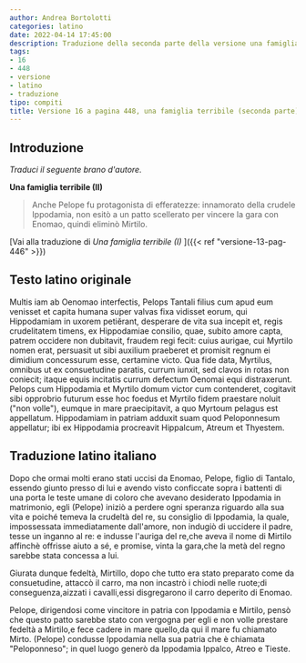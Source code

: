 ```yaml
---
author: Andrea Bortolotti
categories: latino
date: 2022-04-14 17:45:00
description: Traduzione della seconda parte della versione una famiglia terribile, esercizio 16 pagina 448, Multis iam ab Oenomao.
tags:
- 16
- 448
- versione
- latino
- traduzione
tipo: compiti
title: Versione 16 a pagina 448, una famiglia terribile (seconda parte)
---
```


## Introduzione

*Traduci il seguente brano d'autore.*

**Una famiglia terribile (II)**

>  Anche Pelope fu protagonista di efferatezze: innamorato della crudele Ippodamia, non esitò a un patto scellerato per vincere la gara con Enomao, quindi eliminò Mirtilo.

[Vai alla traduzione di *Una famiglia terribile (I)* ]({{< ref "versione-13-pag-446" >}})

## Testo latino originale

Multis iam ab Oenomao interfectis, Pelops Tantali filius cum apud eum venisset et capita humana super valvas fixa vidisset eorum, qui Hippodamiam in uxorem petiĕrant, desperare de vita sua incepit et, regis crudelitatem timens, ex Hippodamiae consilio, quae, subito amore capta, patrem occidere non dubitavit, fraudem regi fecit: cuius aurigae, cui Myrtilo nomen erat, persuasit ut sibi auxilium praeberet et promisit regnum ei dimidium concessurum esse, certamine victo. Qua fide data, Myrtilus, omnibus ut ex consuetudine paratis, currum iunxit, sed clavos in rotas non coniecit; itaque equis incitatis currum defectum Oenomai equi distraxerunt. Pelops cum Hippodamia et Myrtilo domum victor cum contenderet, cogitavit sibi opprobrio futurum esse hoc foedus et Myrtilo fidem praestare noluit ("non volle"), eumque in mare praecipitavit, a quo Myrtoum pelagus est appellatum. Hippodamiam in patriam adduxit suam quod Peloponnesum appellatur; ibi ex Hippodamia procreavit Hippalcum, Atreum et Thyestem.

## Traduzione latino italiano

Dopo che ormai molti erano stati uccisi da Enomao, Pelope, figlio di Tantalo, essendo giunto presso di lui e avendo visto conficcate sopra i battenti di una porta le teste umane di coloro che avevano desiderato Ippodamia in matrimonio, egli (Pelope) iniziò a perdere ogni speranza riguardo alla sua vita e poiché temeva la crudeltà del re, su consiglio di Ippodamia, la quale, impossessata immediatamente dall'amore, non indugiò di uccidere il padre, tesse un inganno al re: e indusse l'auriga del re,che aveva il nome di Mirtilo affinchè offrisse aiuto a sé, e promise, vinta la gara,che la metà del regno sarebbe stata concessa a lui.

Giurata dunque fedeltà, Mirtillo, dopo che tutto era stato preparato come da consuetudine, attaccò il carro, ma non incastrò i chiodi nelle ruote;di conseguenza,aizzati i cavalli,essi disgregarono il carro deperito di Enomao.

Pelope, dirigendosi come vincitore in patria con Ippodamia e Mirtilo, pensò che questo patto sarebbe stato con vergogna per egli e non volle prestare fedeltà a Mirtilo,e fece cadere in mare quello,da qui il mare fu chiamato Mirto. (Pelope) condusse Ippodamia nella sua patria che è chiamata "Peloponneso"; in quel luogo generò da Ippodamia Ippalco, Atreo e Tieste.
